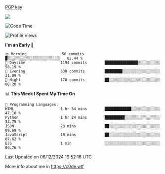 [PGP key](https://c0de.wtf/urwq.asc)

<a href="https://wakatime.com"><img src="https://wakatime.com/share/@c0dezin/b7f18a7c-ab3a-40b8-8bc7-b1b7bf71f1d6.svg" /></a>

<!--START_SECTION:waka-->
![Code Time](http://img.shields.io/badge/Code%20Time-153%20hrs%2038%20mins-blue)

![Profile Views](http://img.shields.io/badge/Profile%20Views-0-blue)

**I'm an Early 🐤** 

```text
🌞 Morning                50 commits          █░░░░░░░░░░░░░░░░░░░░░░░░   02.44 % 
🌆 Daytime                1194 commits        ███████████████░░░░░░░░░░   58.19 % 
🌃 Evening                638 commits         ████████░░░░░░░░░░░░░░░░░   31.09 % 
🌙 Night                  170 commits         ██░░░░░░░░░░░░░░░░░░░░░░░   08.28 % 
```


📊 **This Week I Spent My Time On** 

```text
💬 Programming Languages: 
HTML                     1 hr 54 mins        ████████████░░░░░░░░░░░░░   47.18 % 
Python                   1 hr 24 mins        █████████░░░░░░░░░░░░░░░░   34.75 % 
JSON                     23 mins             ██░░░░░░░░░░░░░░░░░░░░░░░   09.69 % 
JavaScript               18 mins             ██░░░░░░░░░░░░░░░░░░░░░░░   07.62 % 
EJS                      1 min               ░░░░░░░░░░░░░░░░░░░░░░░░░   00.76 % 
```


 Last Updated on 06/12/2024 19:52:16 UTC
<!--END_SECTION:waka-->

More info about me in https://c0de.wtf
